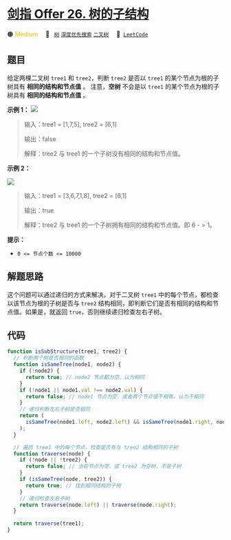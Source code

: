 # [剑指 Offer 26. 树的子结构](https://leetcode.cn/problems/shu-de-zi-jie-gou-lcof/)

🟠 <font color=#ffb800>Medium</font>&emsp; 🔖&ensp; [`树`](/leetcode/outline/tag/tree.md) [`深度优先搜索`](/leetcode/outline/tag/depth-first-search.md) [`二叉树`](/leetcode/outline/tag/binary-tree.md)&emsp; 🔗&ensp;[`LeetCode`](https://leetcode.cn/problems/shu-de-zi-jie-gou-lcof/)

## 题目

给定两棵二叉树 `tree1` 和 `tree2`，判断 `tree2` 是否以 `tree1` 的某个节点为根的子树具有 **相同的结构和节点值** 。
注意，**空树** 不会是以 `tree1` 的某个节点为根的子树具有 **相同的结构和节点值** 。

**示例 1：**
![](https://pic.leetcode.cn/1694684670-vwyIgY-two_tree.png)

> 输入：tree1 = [1,7,5], tree2 = [6,1]
>
> 输出：false
>
> 解释：tree2 与 tree1 的一个子树没有相同的结构和节点值。

**示例 2：**

![](https://pic.leetcode.cn/1694685602-myWXCv-two_tree_2.png)

> 输入：tree1 = [3,6,7,1,8], tree2 = [6,1]
>
> 输出：true
>
> 解释：tree2 与 tree1 的一个子树拥有相同的结构和节点值。即 6 - > 1。

**提示：**

- `0 <= 节点个数 <= 10000`

## 解题思路

这个问题可以通过递归的方式来解决。对于二叉树 `tree1` 中的每个节点，都检查以该节点为根的子树是否与 `tree2` 结构相同，即判断它们是否有相同的结构和节点值。如果是，就返回 `true`，否则继续递归检查左右子树。

## 代码

```javascript
function isSubStructure(tree1, tree2) {
  // 判断两个树是否相同的函数
  function isSameTree(node1, node2) {
    if (!node2) {
      return true; // node2 节点都为空，认为相同
    }
    if (!node1 || node1.val !== node2.val) {
      return false; // node1 节点为空，或者两个节点值不相等，认为不相同
    }
    // 递归判断左右子树是否相同
    return (
      isSameTree(node1.left, node2.left) && isSameTree(node1.right, node2.right)
    );
  }

  // 遍历 tree1 中的每个节点，检查是否有与 tree2 结构相同的子树
  function traverse(node) {
    if (!node || !tree2) {
      return false; // 当前节点为空，或 tree2 为空树，不是子树
    }
    if (isSameTree(node, tree2)) {
      return true; // 找到相同结构的子树
    }
    // 递归检查左右子树
    return traverse(node.left) || traverse(node.right);
  }

  return traverse(tree1);
}
```
